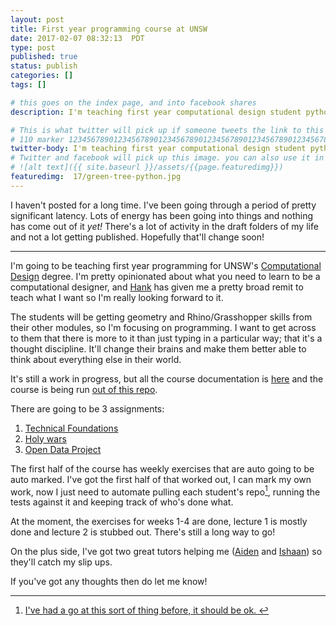 ```yaml
---
layout: post
title: First year programming course at UNSW
date: 2017-02-07 08:32:13  PDT
type: post
published: true
status: publish
categories: []
tags: []

# this goes on the index page, and into facebook shares
description: I'm teaching first year computational design student python this semester. Here's some links to what I've got planned.

# This is what twitter will pick up if someone tweets the link to this page
# 110 marker 1234567890123456789012345678901234567890123456789012345678901234567890123456789012345678901234567890123456789
twitter-body: I'm teaching first year computational design student python this semester.
# Twitter and facebook will pick up this image. you can also use it in a post with:
# ![alt text]({{ site.baseurl }}/assets/{{page.featuredimg}})
featuredimg:  17/green-tree-python.jpg
---
```


I haven't posted for a long time. I've been going through a period of pretty significant latency. Lots of energy has been going into things and nothing has come out of it _yet!_ There's a lot of activity in the draft folders of my life and not a lot getting published. Hopefully that'll change soon!

---

I'm going to be teaching first year programming for UNSW's [Computational Design](https://www.be.unsw.edu.au/undergraduate-degrees/computational-design/about-computational-design) degree. I'm pretty opinionated about what you need to learn to be a computational designer, and [Hank](https://www.be.unsw.edu.au/profile/matthias-hank_haeusler) has given me a pretty broad remit to teach what I want so I'm really looking forward to it.

The students will be getting geometry and Rhino/Grasshopper skills from their other modules, so I'm focusing on programming. I want to get across to them that there is more to it than just typing in a particular way; that it's a thought discipline. It'll change their brains and make them better able to think about everything else in their world.

It's still a work in progress, but all the course documentation is [here](https://notionparallax.co.uk/CODE1161) and the course is being run [out of this repo](https://github.com/notionparallax/code1161base).

There are going to be 3 assignments:
1. [Technical Foundations](https://notionparallax.co.uk/CODE1161/2017-01-27-assignment-1-brief)
1. [Holy wars](https://notionparallax.co.uk/CODE1161/2017-01-27-assignment-2-brief)
1. [Open Data Project](https://notionparallax.co.uk/CODE1161/2017-01-27-assignment-3-brief)

The first half of the course has weekly exercises that are auto going to be auto marked. I've got the first half of that worked out, I can mark my own work, now I just need to automate pulling each student's repo[^git], running the tests against it and keeping track of who's done what.

At the moment, the exercises for weeks 1-4 are done, lecture 1 is mostly done and lecture 2 is stubbed out. There's still a long way to go!

On the plus side, I've got two great tutors helping me ([Aiden](https://www.facebook.com/aiden.ray) and [Ishaan](https://www.facebook.com/ishaan.varshney)) so they'll catch my slip ups.

If you've got any thoughts then do let me know!

[^git]: [I've had a go at this sort of thing before, it should be ok. ](https://github.com/notionparallax/bits/blob/master/gitManager.py)
